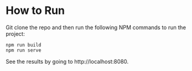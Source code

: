 # How to Run
Git clone the repo and then run the following NPM commands to run the project:
```
npm run build
npm run serve
```
See the results by going to http://localhost:8080.